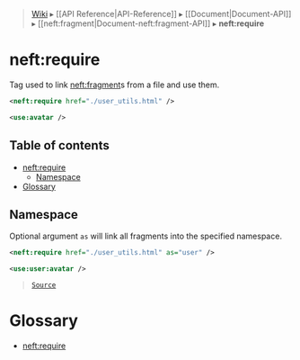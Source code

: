 > [Wiki](Home) ▸ [[API Reference|API-Reference]] ▸ [[Document|Document-API]] ▸ [[neft:fragment|Document-neft:fragment-API]] ▸ **neft:require**

# neft:require

Tag used to link [neft:fragment](/Neft-io/neft/wiki/Document-neft:fragment-API#neftfragment)s from a file and use them.

```xml
<neft:require href="./user_utils.html" />

<use:avatar />
```

## Table of contents
* [neft:require](#neftrequire)
  * [Namespace](#namespace)
* [Glossary](#glossary)

## Namespace

Optional argument `as` will link all fragments into the specified namespace.

```xml
<neft:require href="./user_utils.html" as="user" />

<use:user:avatar />
```

> [`Source`](/Neft-io/neft/blob/564f8d734f4e3d2b9c5aa3d8f0b6cad0c8b3f9f0/src/document/file/parse/fragments/links.litcoffee#namespace)

# Glossary

- [neft:require](#neftrequire)

